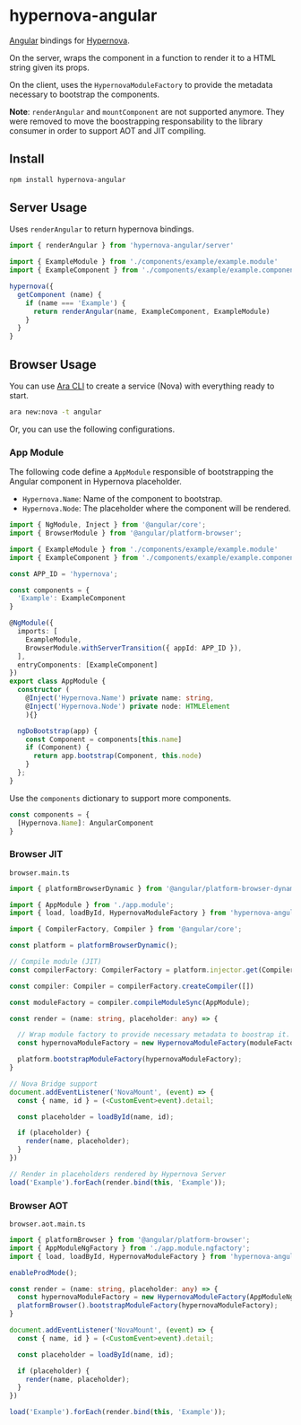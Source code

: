 # hypernova-angular

[Angular](https://angular.io/) bindings for [Hypernova](https://github.com/airbnb/hypernova).

On the server, wraps the component in a function to render it to a HTML string given its props.

On the client, uses the `HypernovaModuleFactory` to provide the metadata necessary to bootstrap the components.

**Note**: `renderAngular` and `mountComponent` are not supported anymore. They were removed to move the boostrapping responsability to the library consumer in order to support AOT and JIT compiling.

## Install

```sh
npm install hypernova-angular
```

## Server Usage

Uses `renderAngular` to return hypernova bindings.

```ts
import { renderAngular } from 'hypernova-angular/server'

import { ExampleModule } from './components/example/example.module'
import { ExampleComponent } from './components/example/example.component'

hypernova({
  getComponent (name) {
    if (name === 'Example') {
      return renderAngular(name, ExampleComponent, ExampleModule)
    }
  }
}
```

## Browser Usage

You can use [Ara CLI](https://github.com/ara-framework/ara-cli) to create a service (Nova) with everything ready to start.

```bash
ara new:nova -t angular
```

Or, you can use the following configurations.

### App Module

The following code define a `AppModule` responsible of bootstrapping the Angular component in Hypernova placeholder.

- `Hypernova.Name`: Name of the component to bootstrap.
- `Hypernova.Node`: The placeholder where the component will be rendered.

```ts
import { NgModule, Inject } from '@angular/core';
import { BrowserModule } from '@angular/platform-browser';

import { ExampleModule } from './components/example/example.module'
import { ExampleComponent } from './components/example/example.component';

const APP_ID = 'hypernova';

const components = {
  'Example': ExampleComponent
}

@NgModule({
  imports: [
    ExampleModule,
    BrowserModule.withServerTransition({ appId: APP_ID }),
  ],
  entryComponents: [ExampleComponent]
})
export class AppModule {
  constructor (
    @Inject('Hypernova.Name') private name: string,
    @Inject('Hypernova.Node') private node: HTMLElement
    ){}

  ngDoBootstrap(app) {
    const Component = components[this.name]
    if (Component) {
      return app.bootstrap(Component, this.node)
    }
  };
}
```

Use the `components` dictionary to support more components.

```ts
const components = {
  [Hypernova.Name]: AngularComponent
}
```

### Browser JIT

`browser.main.ts`
```ts
import { platformBrowserDynamic } from '@angular/platform-browser-dynamic';

import { AppModule } from './app.module';
import { load, loadById, HypernovaModuleFactory } from 'hypernova-angular';

import { CompilerFactory, Compiler } from '@angular/core';

const platform = platformBrowserDynamic();

// Compile module (JIT)
const compilerFactory: CompilerFactory = platform.injector.get(CompilerFactory);

const compiler: Compiler = compilerFactory.createCompiler([])

const moduleFactory = compiler.compileModuleSync(AppModule);

const render = (name: string, placeholder: any) => {

  // Wrap module factory to provide necessary metadata to boostrap it.
  const hypernovaModuleFactory = new HypernovaModuleFactory(moduleFactory, name, placeholder);

  platform.bootstrapModuleFactory(hypernovaModuleFactory);
}

// Nova Bridge support
document.addEventListener('NovaMount', (event) => {
  const { name, id } = (<CustomEvent>event).detail;

  const placeholder = loadById(name, id);

  if (placeholder) {
    render(name, placeholder);
  }
})

// Render in placeholders rendered by Hypernova Server
load('Example').forEach(render.bind(this, 'Example'));
```

### Browser AOT

`browser.aot.main.ts`
```ts
import { platformBrowser } from '@angular/platform-browser';
import { AppModuleNgFactory } from './app.module.ngfactory';
import { load, loadById, HypernovaModuleFactory } from 'hypernova-angular';

enableProdMode();

const render = (name: string, placeholder: any) => {
  const hypernovaModuleFactory = new HypernovaModuleFactory(AppModuleNgFactory, name, placeholder);
  platformBrowser().bootstrapModuleFactory(hypernovaModuleFactory);
}

document.addEventListener('NovaMount', (event) => {
  const { name, id } = (<CustomEvent>event).detail;

  const placeholder = loadById(name, id);

  if (placeholder) {
    render(name, placeholder);
  }
})

load('Example').forEach(render.bind(this, 'Example'));
```